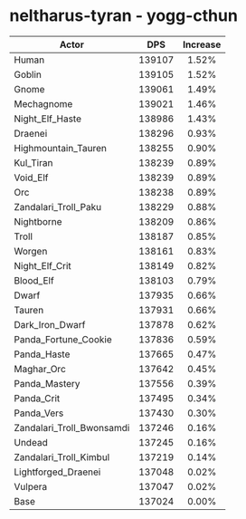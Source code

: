 # neltharus-tyran - yogg-cthun
| Actor | DPS | Increase |
|---|:---:|:---:|
|Human|139107|1.52%|
|Goblin|139105|1.52%|
|Gnome|139061|1.49%|
|Mechagnome|139021|1.46%|
|Night_Elf_Haste|138986|1.43%|
|Draenei|138296|0.93%|
|Highmountain_Tauren|138255|0.90%|
|Kul_Tiran|138239|0.89%|
|Void_Elf|138239|0.89%|
|Orc|138238|0.89%|
|Zandalari_Troll_Paku|138229|0.88%|
|Nightborne|138209|0.86%|
|Troll|138187|0.85%|
|Worgen|138161|0.83%|
|Night_Elf_Crit|138149|0.82%|
|Blood_Elf|138103|0.79%|
|Dwarf|137935|0.66%|
|Tauren|137931|0.66%|
|Dark_Iron_Dwarf|137878|0.62%|
|Panda_Fortune_Cookie|137836|0.59%|
|Panda_Haste|137665|0.47%|
|Maghar_Orc|137642|0.45%|
|Panda_Mastery|137556|0.39%|
|Panda_Crit|137495|0.34%|
|Panda_Vers|137430|0.30%|
|Zandalari_Troll_Bwonsamdi|137246|0.16%|
|Undead|137245|0.16%|
|Zandalari_Troll_Kimbul|137219|0.14%|
|Lightforged_Draenei|137048|0.02%|
|Vulpera|137047|0.02%|
|Base|137024|0.00%|
